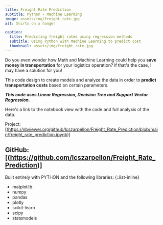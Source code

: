 ```yaml
---
title: Freight Rate Prediction
subtitle: Python - Machine Learning 
image: assets/img/freight_rate.jpg
alt: Shirts on a hanger

caption:
  title: Predicting freight rates using regression methods 
  subtitle: Using Python with Machine Learning to predict cost
  thumbnail: assets/img/freight_rate.jpg
---
```


Do you even wonder how Math and Machine Learning could help you **save money in transportation** for your logistics operation?
If that's the case, I may have a solution for you!

This code design to create models and analyze the data in order to **predict transportation costs** based on certain parameters.

***This code uses Linear Regression, Decision Tree and Support Vector Regression.***

Here's a link to the notebook view with the code and full analysis of the data.

Project: [(https://nbviewer.org/github/lcszarpellon/Freight_Rate_Prediction/blob/main/freight_rate_prediction.ipynb)]

GitHub: [(https://github.com/lcszarpellon/Freight_Rate_Prediction)]
---

Built entirely with PYTHON and the following libraries:
{:.list-inline}
- matplotlib
- numpy
- pandas
- plotly
- scikit-learn
- scipy
- statsmodels
